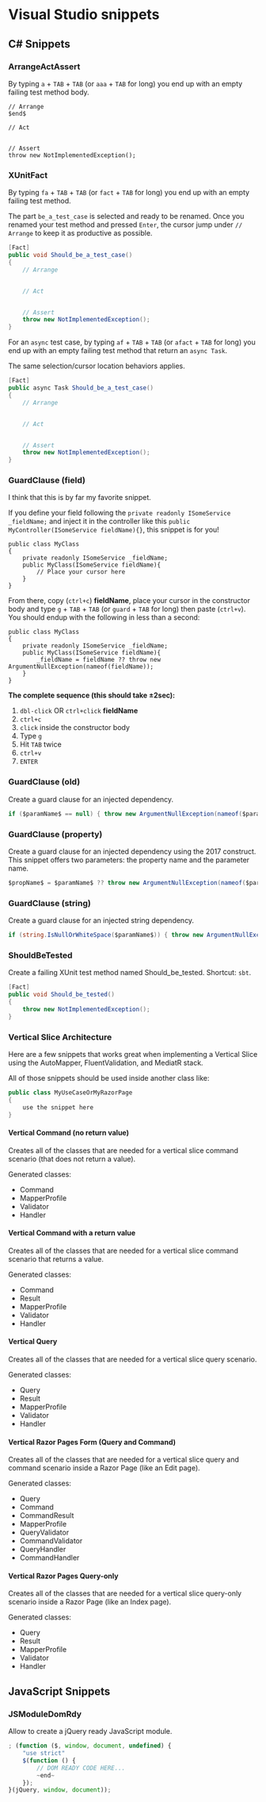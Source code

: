 # Visual Studio snippets

## C# Snippets

### ArrangeActAssert

By typing `a` + `TAB` + `TAB` (or `aaa` + `TAB` for long) you end up with an empty failing test method body.

```CSharp
// Arrange
$end$

// Act


// Assert
throw new NotImplementedException();
```

### XUnitFact

By typing `fa` + `TAB` + `TAB` (or `fact` + `TAB` for long) you end up with an empty failing test method.

The part `be_a_test_case` is selected and ready to be renamed.
Once you renamed your test method and pressed `Enter`, the cursor jump under `// Arrange` to keep it as productive as possible.

```csharp
[Fact]
public void Should_be_a_test_case()
{
    // Arrange


    // Act


    // Assert
    throw new NotImplementedException();
}
```

For an `async` test case, by typing `af` + `TAB` + `TAB` (or `afact` + `TAB` for long) you end up with an empty failing test method that return an `async Task`.

The same selection/cursor location behaviors applies.

```csharp
[Fact]
public async Task Should_be_a_test_case()
{
    // Arrange


    // Act


    // Assert
    throw new NotImplementedException();
}
```

### GuardClause (field)

I think that this is by far my favorite snippet.

If you define your field following the `private readonly ISomeService _fieldName;` and inject it in the controller like this `public MyController(ISomeService fieldName){}`, this snippet is for you!

```CSharp
public class MyClass
{
    private readonly ISomeService _fieldName;
    public MyClass(ISomeService fieldName){
        // Place your cursor here
    }
}
```

From there, copy (`ctrl+c`) **fieldName**, place your cursor in the constructor body and type `g` + `TAB` + `TAB` (or `guard` + `TAB` for long) then paste (`ctrl+v`). You should endup with the following in less than a second:

```CSharp
public class MyClass
{
    private readonly ISomeService _fieldName;
    public MyClass(ISomeService fieldName){
        _fieldName = fieldName ?? throw new ArgumentNullException(nameof(fieldName));
    }
}
```

**The complete sequence (this should take ±2sec):**

1.  `dbl-click` OR `ctrl+click` **fieldName**
1.  `ctrl+c`
1.  `click` inside the constructor body
1.  Type `g`
1.  Hit `TAB` twice
1.  `ctrl+v`
1.  `ENTER`

### GuardClause (old)

Create a guard clause for an injected dependency.

```csharp
if ($paramName$ == null) { throw new ArgumentNullException(nameof($paramName$)); }
```

### GuardClause (property)

Create a guard clause for an injected dependency using the 2017 construct.
This snippet offers two parameters: the property name and the parameter name.

```csharp
$propName$ = $paramName$ ?? throw new ArgumentNullException(nameof($paramName$));
```

### GuardClause (string)

Create a guard clause for an injected string dependency.

```csharp
if (string.IsNullOrWhiteSpace($paramName$)) { throw new ArgumentNullException(nameof($paramName$)); }
```

### ShouldBeTested

Create a failing XUnit test method named Should_be_tested. Shortcut: `sbt`.

```csharp
[Fact]
public void Should_be_tested()
{
    throw new NotImplementedException();
}
```

### Vertical Slice Architecture

Here are a few snippets that works great when implementing a Vertical Slice using the AutoMapper, FluentValidation, and MediatR stack.

All of those snippets should be used inside another class like:

```csharp
public class MyUseCaseOrMyRazorPage
{
    use the snippet here
}
```

#### Vertical Command (no return value)

Creates all of the classes that are needed for a vertical slice command scenario (that does not return a value).

Generated classes:

- Command
- MapperProfile
- Validator
- Handler

#### Vertical Command with a return value

Creates all of the classes that are needed for a vertical slice command scenario that returns a value.

Generated classes:

- Command
- Result
- MapperProfile
- Validator
- Handler

#### Vertical Query

Creates all of the classes that are needed for a vertical slice query scenario.

Generated classes:

- Query
- Result
- MapperProfile
- Validator
- Handler

#### Vertical Razor Pages Form (Query and Command)

Creates all of the classes that are needed for a vertical slice query and command scenario inside a Razor Page (like an Edit page).

Generated classes:

- Query
- Command
- CommandResult
- MapperProfile
- QueryValidator
- CommandValidator
- QueryHandler
- CommandHandler

#### Vertical Razor Pages Query-only

Creates all of the classes that are needed for a vertical slice query-only scenario inside a Razor Page (like an Index page).

Generated classes:

- Query
- Result
- MapperProfile
- Validator
- Handler

## JavaScript Snippets

### JSModuleDomRdy

Allow to create a jQuery ready JavaScript module.

```JavaScript
; (function ($, window, document, undefined) {
    "use strict"
    $(function () {
        // DOM READY CODE HERE...
        ~end~
    });
}(jQuery, window, document));
```
